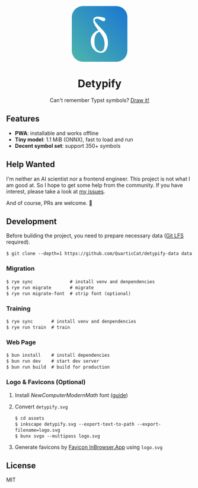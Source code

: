 <div align="center">
    <img src="./assets/logo.svg" alt="logo" width="150"/>
    <h1>Detypify</h1>
    <p>
        Can't remember Typst symbols?
        <a href="https://detypify.quarticcat.com/">Draw it!</a>
    </p>
</div>

## Features

- **PWA**: installable and works offline
- **Tiny model**: 1.1 MiB (ONNX), fast to load and run
- **Decent symbol set**: support 350+ symbols

## Help Wanted

I'm neither an AI scientist nor a frontend engineer. This project is not what I am good at. So I hope to get some help from the community. If you have interest, please take a look at [my issues](https://github.com/QuarticCat/detypify/issues/created_by/QuarticCat).

And of course, PRs are welcome. 🥰

## Development

Before building the project, you need to prepare necessary data ([Git LFS](https://git-lfs.com/) required).

```console
$ git clone --depth=1 https://github.com/QuarticCat/detypify-data data
```

### Migration

```console
$ rye sync              # install venv and denpendencies
$ rye run migrate       # migrate
$ rye run migrate-font  # strip font (optional)
```

### Training

```console
$ rye sync       # install venv and denpendencies
$ rye run train  # train
```

### Web Page

```console
$ bun install    # install dependencies
$ bun run dev    # start dev server
$ bun run build  # build for production
```

### Logo & Favicons (Optional)

1. Install *NewComputerModernMath* font ([guide](https://wiki.archlinux.org/title/TeX_Live#Making_fonts_available_to_Fontconfig))

1. Convert `detypify.svg`

    ```console
    $ cd assets
    $ inkscape detypify.svg --export-text-to-path --export-filename=logo.svg
    $ bunx svgo --multipass logo.svg
    ```

1. Generate favicons by [Favicon InBrowser.App](https://favicon.inbrowser.app/tools/favicon-generator) using `logo.svg`

## License

MIT
